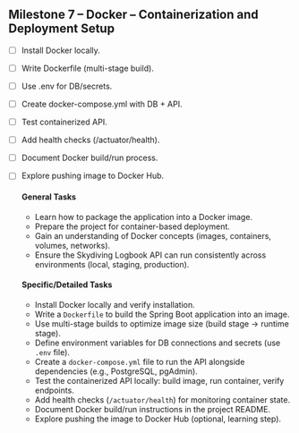 ## Milestone 7 – Docker – Containerization and Deployment Setup

- [ ] Install Docker locally.
- [ ] Write Dockerfile (multi-stage build).
- [ ] Use .env for DB/secrets.
- [ ] Create docker-compose.yml with DB + API.
- [ ] Test containerized API.
- [ ] Add health checks (/actuator/health).
- [ ] Document Docker build/run process.
- [ ] Explore pushing image to Docker Hub.

	#### General Tasks

	- Learn how to package the application into a Docker image.
	- Prepare the project for container-based deployment.
	- Gain an understanding of Docker concepts (images, containers, volumes, networks).
	- Ensure the Skydiving Logbook API can run consistently across environments (local, staging, production).

	#### Specific/Detailed Tasks

	- Install Docker locally and verify installation.
	- Write a `Dockerfile` to build the Spring Boot application into an image.
	- Use multi-stage builds to optimize image size (build stage → runtime stage).
	- Define environment variables for DB connections and secrets (use `.env` file).
	- Create a `docker-compose.yml` file to run the API alongside dependencies (e.g., PostgreSQL, pgAdmin).
	- Test the containerized API locally: build image, run container, verify endpoints.
	- Add health checks (`/actuator/health`) for monitoring container state.
	- Document Docker build/run instructions in the project README.
	- Explore pushing the image to Docker Hub (optional, learning step).
